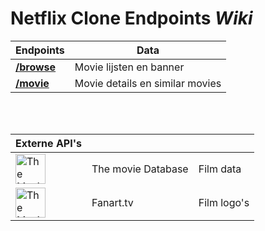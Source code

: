 # Netflix Clone Endpoints $Wiki$

| Endpoints | Data |
|-|-
[**/browse**](/endpoints/browse "Browse endpoint data structuur") | Movie lijsten en banner |
[**/movie**](/endpoints/movie "Movie endpoint data structuur") | Movie details en similar movies |

<br>


<br>

| Externe API's |||
|-|-|-
| [<img style="height:3em" src="https://www.themoviedb.org/assets/2/v4/logos/v2/blue_square_2-d537fb228cf3ded904ef09b136fe3fec72548ebc1fea3fbbd1ad9e36364db38b.svg" alt="The Movie DataBase (TMDB)">](https://developers.themoviedb.org/3/getting-started/introduction "The Movie Database (TMDB)") | The movie Database | Film data
| [<img style="height:3em" src="https://www.gravatar.com/avatar/a0c36738f2c2e99c4bfdeb9dc7baf2bd?d=https%3A%2F%2Ffanart.tv%2Fimages%2Ffanart-logo.png&s=50" alt="The Movie DataBase (TMDB)">](https://fanart.tv/api-docs/api-v3/ "The Movie Database (TMDB)") | Fanart.tv | Film logo's